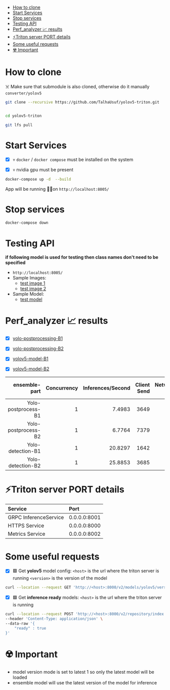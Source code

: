 - [How to clone](#how-to-clone)
- [Start Services](#start-services)
- [Stop services](#stop-services)
- [Testing API](#testing-api)
- [Perf\_analyzer 📈 results](#perf_analyzer--results)
- [⚡Triton server PORT details](#triton-server-port-details)
- [Some useful requests](#some-useful-requests)
- [☢️ Important](#️-important)

# How to clone

☠️ Make sure that submodule is also cloned, otherwise do it manually `converter/yolov5`

```bash
git clone --recursive https://github.com/TalhaUsuf/yolov5-triton.git


cd yolov5-triton

git lfs pull
```

# Start Services

- [x] 💀 `docker` / `docker compose` must be installed on the system
- [x] 💀 nvidia gpu must be present


```bash
docker-compose up -d  --build
```
App will be running 🏃‍♂️on `http://localhost:8005/`


# Stop services

```bash
docker-compose down
```

# Testing API

**if following model is used for testing then class names don't need to be specified**
 - `http://localhost:8005/`
 - Sample Images:
   - [test image 1](testing/people.jpg)
   - [test image 2](testing/sd-fp16-two_smuggl-1-8004.png)
 - Sample Model:
   - [test model](testing/yolov5n.pt)



# Perf_analyzer 📈 results

 - [x] [yolo-postprocessing-B1](perf_analysis/yolo_postprocess_b1_perf.csv)
 - [x] [yolo-postprocessing-B2](perf_analysis/yolo_postprocess_b2_perf.csv)
 - [x] [yolov5-model-B1](perf_analysis/yolov5_b1_perf.csv)
 - [x] [yolov5-model-B2](perf_analysis/yolov5_b2_perf.csv)


|  ensemble-part  |   Concurrency |   Inferences/Second |   Client Send |   Network+Server Send/Recv |   Server Queue |   Server Compute Input |   Server Compute Infer |   Server Compute Output |   Client Recv |   p50 latency |   p90 latency |   p95 latency |   p99 latency |
|---:|--------------:|--------------------:|--------------:|---------------------------:|---------------:|-----------------------:|-----------------------:|------------------------:|--------------:|--------------:|--------------:|--------------:|--------------:|
|  Yolo-postprocess-B1 |             1 |              7.4983 |          3649 |                       4738 |            348 |                   1275 |                 122293 |                     182 |             7 |        143654 |        158760 |        163193 |        172620 |
|  Yolo-postprocess-B2 |             1 |              6.7764 |          7379 |                      15042 |            358 |                   2204 |                 272046 |                    1183 |            10 |        310661 |        354668 |        357366 |        374222 |
|  Yolo-detection-B1 |             1 |             20.8297 |          1642 |                       3318 |             91 |                    659 |                  34114 |                    1857 |          6253 |         38402 |        100416 |        101235 |        124060 |
|  Yolo-detection-B2 |             1 |             25.8853 |          3685 |                       6090 |            123 |                   1313 |                  42735 |                    9961 |         13117 |         67164 |        108679 |        130117 |        149820 |






# ⚡Triton server PORT details

|**Service** | **Port** |
|:------|:-------|
|GRPC InferenceService|0.0.0.0:8001|
|HTTPS Service|0.0.0.0:8000|
|Metrics Service|0.0.0.0:8002|


# Some useful requests

 - [x] 🟩 Get **yolov5** model config:
`<host>` is the url where the triton server is running
`<version>` is the version of the model

```bash
curl --location --request GET 'http://<host>:8000/v2/models/yolov5/versions/<version>/config'
```

- [x] 🟩 Get **inference ready** models:
`<host>` is the url where the triton server is running

```bash
curl --location --request POST 'http://<host>:8000/v2/repository/index' \
--header 'Content-Type: application/json' \
--data-raw '{
    "ready" : true
}'
```

# ☢️ Important

 - model version mode is set to latest 1 so only the latest model will be loaded
 - ensemble model will use the latest version of the model for inference

